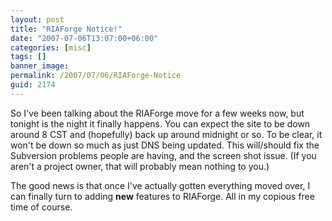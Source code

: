 ```yaml
---
layout: post
title: "RIAForge Notice!"
date: "2007-07-06T13:07:00+06:00"
categories: [misc]
tags: []
banner_image: 
permalink: /2007/07/06/RIAForge-Notice
guid: 2174
---
```


So I've been talking about the RIAForge move for a few weeks now, but tonight is the night it finally happens. You can expect the site to be down around 8 CST and (hopefully) back up around midnight or so. To be clear, it won't be down so much as just DNS being updated. This will/should fix the Subversion problems people are having, and the screen shot issue. (If you aren't a project owner, that will probably mean nothing to you.)

The good news is that once I've actually gotten everything moved over, I can finally turn to adding <b>new</b> features to RIAForge. All in my copious free time of course.